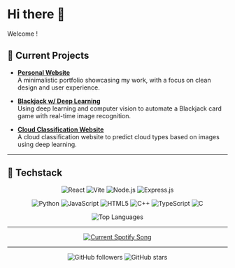 # Hi there 👋

Welcome !

## 🌟 Current Projects

- [**Personal Website**](https://github.com/axeiira/axeiira-site.git)  
  A minimalistic portfolio showcasing my work, with a focus on clean design and user experience.
  
- [**Blackjack w/ Deep Learning**](https://github.com/axeiira/Deep-Learning-Blackjack)  
  Using deep learning and computer vision to automate a Blackjack card game with real-time image recognition.
  
- [**Cloud Classification Website**](https://github.com/axeiira/whicher-weather-classification)  
  A cloud classification website to predict cloud types based on images using deep learning.

---

## 📒 Techstack

<p align="center">
  <img src="https://img.shields.io/badge/React-%2320232a?style=flat&logo=react&logoColor=61DAFB" alt="React" />
  <img src="https://img.shields.io/badge/Vite-%23F24E1E?style=flat&logo=vite&logoColor=white" alt="Vite" />
  <img src="https://img.shields.io/badge/Node.js-%23339933?style=flat&logo=node.js&logoColor=white" alt="Node.js" />
  <img src="https://img.shields.io/badge/Express.js-%23404d59?style=flat&logo=express&logoColor=white" alt="Express.js" />
</p>

<p align="center">
  <img src="https://img.shields.io/badge/Python-%23007C8C?style=flat&logo=python&logoColor=white" alt="Python" />
  <img src="https://img.shields.io/badge/JavaScript-%23323330?style=flat&logo=javascript&logoColor=F7DF1E" alt="JavaScript" />
  <img src="https://img.shields.io/badge/HTML5-%23E34F26?style=flat&logo=html5&logoColor=white" alt="HTML5" />
  <img src="https://img.shields.io/badge/C%2B%2B-%2300599C?style=flat&logo=c%2B%2B&logoColor=white" alt="C++" />
  <img src="https://img.shields.io/badge/TypeScript-%23007ACC?style=flat&logo=typescript&logoColor=white" alt="TypeScript" />
  <img src="https://img.shields.io/badge/C-%2300599C?style=flat&logo=c&logoColor=white" alt="C" />
</p>

<p align="center">
  <img src="https://github-readme-stats.vercel.app/api/top-langs/?username=axeiira&layout=compact&theme=dracula" alt="Top Languages" />
</p>

---

<p align="center">
  <a href="https://axeiira.pythonanywhere.com/link">
    <img
      src="https://axeiira.pythonanywhere.com?theme=dark&eq_color=rainbow&spin=true"
      alt="Current Spotify Song"
    />
  </a>
</p>

---

<p align="center">
  <img src="https://img.shields.io/github/followers/axeiira?style=social" alt="GitHub followers" />
  <img src="https://img.shields.io/github/stars/axeiira?style=social" alt="GitHub stars" />
</p>



<!--
**axeiira/axeiira** is a ✨ _special_ ✨ repository because its `README.md` (this file) appears on your GitHub profile.

Here are some ideas to get you started:

- 🔭 I’m currently working on ...
- 🌱 I’m currently learning ...
- 👯 I’m looking to collaborate on ...
- 🤔 I’m looking for help with ...
- 💬 Ask me about ...
- 📫 How to reach me: ...
- 😄 Pronouns: ...
- ⚡ Fun fact: ...
-->
